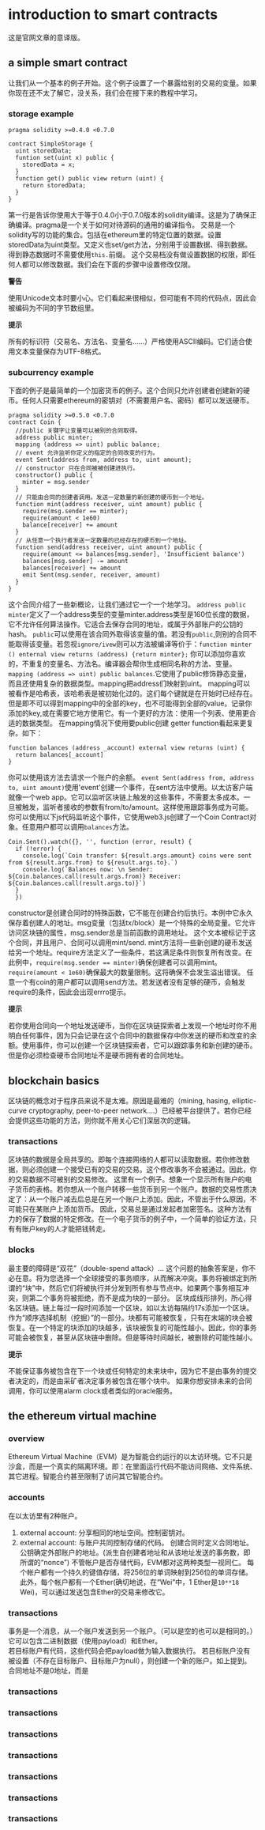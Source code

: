# introduction to smart contracts

这是官网文章的意译版。

## a simple smart contract

让我们从一个基本的例子开始。这个例子设置了一个暴露给别的交易的变量。如果你现在还不太了解它，没关系，我们会在接下来的教程中学习。

### storage example

```
pragma solidity >=0.4.0 <0.7.0

contract SimpleStorage {
  uint storedData;
  funtion set(uint x) public {
    storedData = x;
  }
  function get() public view return (uint) {
    return storedData;
  }
}
```

第一行是告诉你使用大于等于0.4.0小于0.7.0版本的solidity编译。这是为了确保正确编译。pragma是一个关于如何对待源码的通用的编译指令。
交易是一个solidity写的功能的集合。包括在ethereum里的特定位置的数据。设置storedData为uint类型。又定义也set/get方法，分别用于设置数据、得到数据。
得到静态数据时不需要使用`this.`前缀。
这个交易档没有做设置数据的权限，即任何人都可以修改数据。我们会在下面的步骤中设置修改仅限。

**警告**

使用Unicode文本时要小心。它们看起来很相似，但可能有不同的代码点，因此会被编码为不同的字节数组里。

**提示**

所有的标识符（交易名、方法名、变量名……）严格使用ASCII编码。它们适合使用文本变量保存为UTF-8格式。

### subcurrency example

下面的例子是最简单的一个加密货币的例子。这个合同只允许创建者创建新的硬币。任何人只需要ethereum的密钥对（不需要用户名、密码）都可以发送硬币。

```
pragma solidity >=0.5.0 <0.7.0
contract Coin {
  //public 关键字让变量可以被别的合同取得。
  address public minter;
  mapping (address => uint) public balance;
  // event 允许监听你定义的指定的合同改变的行为。
  event Sent(address from, address to, uint amount);
  // constructor 只在合同被被创建进执行。
  constructor() public {
    minter = msg.sender
  }
  // 只能由合同的创建者调用。发送一定数量的新创建的硬币到一个地址。
  function mint(address receiver, uint amount) public {
    require(msg.sender == minter);
    require(amount < 1e60)
    balance[receiver] += amount
  }
  // 从任意一个执行者发送一定数量的已经存在的硬币到一个地址。
  function send(address receiver, uint amount) public {
    require(amount <= balances[msg.sender], 'Insufficient balance')
    balances[msg.sender] -= amount
    balances[receiver] += amount
    emit Sent(msg.sender, receiver, amount)
  }
}
```

这个合同介绍了一些新概论，让我们通过它一个一个地学习。
`address public minter`定义了一个address类型的变量minter.address类型是160位长度的数据，它不允许任何算法操作。它适合去保存合同的地址，或属于外部账户的公钥的hash。
`public`可以使用在该合同外取得该变量的值。若没有`public`,则别的合同不能取得该变量。若忽视`ignore/ivew`则可以方法被编译等价于：`function minter () enternal view returns (address) {return minter};`
你可以添加你喜欢的，不重复的变量名、方法名。编译器会帮你生成相同名称的方法、变量。
`mapping (address => uint) public balances`.它使用了public修饰静态变量，而且还使用复杂的数据类型。mapping把address们映射到uint。
mapping可以被看作是哈希表，该哈希表是被初始化过的。这们每个键就是在开始时已经存在。但是即不可以得到mapping中的全部的key，也不可能得到全部的value。记录你添加的key,或在需要它地方使用它。有一个更好的方法：使用一个列表、使用更合适的数据类型。
在mapping情况下使用要public创建 getter function看起来更复杂。如下：
```
function balances (address _account) external view returns (uint) {
  return balances[_account]
}
```
你可以使用该方法去请求一个账户的余额。
`event Sent(address from, address to, uint amount)`使用'event'创建一个事件，在sent方法中使用。以太访客户端就像一个web app。它可以监听区块链上触发的这些事件，不需要太多成本。一旦被触发，监听者接收的参数有from/to/amount。这样使用跟踪事务成为可能。
你可以使用以下js代码监听这个事件，它使用web3.js创建了一个Coin Contract对象。任意用户都可以调用`balances`方法。

```
Coin.Sent().watch({}, '', function (error, result) {
  if (!error) {
    console.log(`Coin transfer: ${result.args.amount} coins were sent from ${result.args.from} to ${result.args.to}.`)
    console.log(`Balances now: \n Sender: ${Coin.balances.call(result.args.from)} Receiver: ${Coin.balances.call(result.args.to)}`)
  }
  })
```

constructor是创建合同时的特殊函数，它不能在创建合约后执行。本例中它永久保存着创建人的地址。msg变量（包括tx/block）是一个特殊的全局变量。它允许访问区块链的属性，msg.sender总是当前函数的调用地址。
这个文本被标记于这个合同，并且用户、合同可以调用mint/send.
mint方法将一些新创建的硬币发送给另一个地址。require方法定义了一些条件，若这满足条件则恢复所有改变。在此例中，`require(msg.sender == minter)`确保创建者可以调用mint。`require(amount < 1e60)`确保最大的数量限制。这将确保不会发生溢出错误。
任意一个有coin的用户都可以调用send方法。若发送者没有足够的硬币，会触发require的条件，因此会出现errro提示。

**提示**

若你使用合同向一个地址发送硬币，当你在区块链探索者上发现一个地址时你不用明白任何事件，因为只会记录在这个合同中的数据保存中你发送的硬币和改变的余额。使用事件，你可以创建一个区块链探索者，它可以跟踪事务和新创建的硬币。但是你必须检查硬币合同地址不是硬币拥有者的合同地址。

## blockchain basics

区块链的概念对于程序员来说不是太难。原因是最难的（mining, hasing, elliptic-curve cryptography, peer-to-peer network....）已经被平台提供了。若你已经会提供这些功能的方法，则你就不用关心它们深层次的逻辑。

### transactions

区块链的数据是全局共享的。即每个连接网络的人都可以读取数据。若你修改数据，则必须创建一个接受已有的交易的交易。这个修改事务不会被通过。因此，你的交易数据不可被别的交易修改。
这里有一个例子。想象一个显示所有账户的电子货币的表格。若你想从一个账户转移一些货币到另一个账户。数据的交易性质决定了：从一个账户减去后总是在另一个账户上添加。因此，不管出于什么原因，不可能只在某账户上添加货币。
因此，交易总是通过发起者加密签名。这种方法有力的保存了数据的特定修改。在一个电子货币的例子中，一个简单的验证方法，只有有账户key的人才能把钱转走。

### blocks

最主要的障碍是“双花”（double-spend attack）...
这个问题的抽象答案是，你不必在意。将为您选择一个全球接受的事务顺序，从而解决冲突。事务将被绑定到所谓的“块”中，然后它们将被执行并分发到所有参与节点中。如果两个事务相互冲突，则第二个事务将被拒绝，而不是成为块的一部分。
区块成线形排列，所心得名区块链。链上每过一段时间添加一个区块，如以太访每隔约17s添加一个区块。
作为“顺序选择机制（挖掘）”的一部分。块都有可能被恢复，只有在末端的块会被恢复。在一个特定的块添加的块越多，该块被恢复的可能性越小。因此，你的事务可能会被恢复，甚至从区块链中删除。但是等待时间越长，被删除的可能性越小。

**提示**

不能保证事务被包含在下一个块或任何特定的未来块中，因为它不是由事务的提交者决定的，而是由采矿者决定事务被包含在哪个块中。
如果你想安排未来的合同调用，你可以使用alarm clock或者类似的oracle服务。

## the ethereum virtual machine

### overview

Ethereum Virtual Machine（EVM）是为智能合约运行的以太访环境。它不只是沙盒，而是一个真实的隔离环境。即：在里面运行代码不能访问网络、文件系统、其它进程。智能合约甚至限制了访问其它智能合约。

### accounts

在以太访里有2种账户。
1. external account: 分享相同的地址空间。控制密钥对。
2. external account: 与账户共同控制存储的代码。
创建合同时定义合同地址。公钥确定外部账户的地址。(派生自创建者地址和从该地址发送的事务数，即所谓的“nonce”)
不管帐户是否存储代码，EVM都对这两种类型一视同仁。
每个帐户都有一个持久的键值存储，将256位的单词映射到256位的单词存储。
此外，每个帐户都有一个Ether(确切地说，在“Wei”中，1 Ether是`10**18` Wei)，可以通过发送包含Ether的交易来修改它。

### transactions

事务是一个消息，从一个账户发送到另一个账户。（可以是空的也可以是相同的。）它可以包含二进制数据（使用payload）和Ether。\
若目标账户有代码，这些代码会把payload做为输入数据执行。
若目标账户没有被设置（不存在目标账户、目标账户为null），则创建一个新的账户。如上提到。合同地址不是0地址，而是

### transactions
### transactions
### transactions
### transactions
### transactions
### transactions
### transactions
